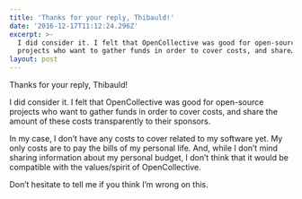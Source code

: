 ```yaml
---
title: 'Thanks for your reply, Thibauld!'
date: '2016-12-17T11:12:24.296Z'
excerpt: >-
  I did consider it. I felt that OpenCollective was good for open-source
  projects who want to gather funds in order to cover costs, and share…
layout: post
---
```

Thanks for your reply, Thibauld!

I did consider it. I felt that OpenCollective was good for open-source projects who want to gather funds in order to cover costs, and share the amount of these costs transparently to their sponsors.

In my case, I don’t have any costs to cover related to my software yet. My only costs are to pay the bills of my personal life. And, while I don’t mind sharing information about my personal budget, I don’t think that it would be compatible with the values/spirit of OpenCollective.

Don’t hesitate to tell me if you think I’m wrong on this.
